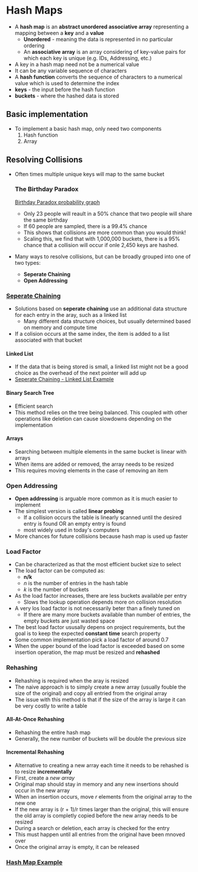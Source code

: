 # Hash Maps

- A __hash map__ is an __abstract unordered associative array__ representing a mapping between a __key__ and a __value__
  - __Unordered__ - meaning the data is represented in no particular ordering
  - An __associative array__ is an array considering of key-value pairs for which each key is unique (e.g. IDs, Addressing, etc.)
- A key in a hash map need not be a numerical value
- It can be any variable sequence of characters
- A __hash function__ converts the sequence of characters to a numerical value which is used to determine the index
- __keys__ - the input before the hash function
- __buckets__ - where the hashed data is stored

## Basic implementation

- To implement a basic hash map, only need two components
    1. Hash function
    2. Array

## Resolving Collisions

- Often times multiple unique keys will map to the same bucket

  ### The Birthday Paradox

  [Birthday Paradox probability graph](Birthday_Paradox.png)

  - Only 23 people will reault in a 50% chance that two people will share the same birthday
  - If 60 people are sampled, there is a 99.4% chance
  - This shows that collisions are more common than you would think!
  - Scaling this, we find that with 1,000,000 buckets, there is a 95% chance that a collision will occur if onle 2,450 keys are hashed.

- Many ways to resolve collisions, but can be broadly grouped into one of two types:
  - __Seperate Chaining__
  - __Open Addressing__

### [Seperate Chaining](seperate_chaining.png)



- Solutions based on __seperate chaining__ use an additional data structure for each entry in the aray, such as a linked list
  - Many different data structure choices, but usually determined based on memory and compute time
- If a colision occurs at the same index, the item is added to a list associated with that bucket

#### Linked List

- If the data that is being stored is small, a linked list might not be a good choice as the overhead of the next pointer will add up
- [Seperate Chaining - Linked List Example](hash_map_ll.c)

#### Binary Search Tree

- Efficient search
- This method relies on the tree being balanced. This coupled with other operations like deletion can cause slowdowns depending on the implementation

#### Arrays

- Searching between multiple elements in the same bucket is linear with arrays
- When items are added or removed, the array needs to be resized
- This requires moving elements in the case of removing an item

### Open Addressing

- __Open addressing__ is arguable more common as it is much easier to implement
- The simplest version is called __linear probing__
  - If a collision occurs the table is linearly scanned until the desired entry is found OR an empty entry is found
  - most widely used in today's computers
- More chances for future collisions because hash map is used up faster

### Load Factor

- Can be characterized as that the most efficient bucket size to select
- The load factor can be computed as: 
  - __n/k__
  - _n_ is the number of entries in the hash table
  - _k_ is the number of buckets
- As the load factor increases, there are less buckets available per entry
  - Slows the lookup operation depends more on collision resolution
- A very los load factor is not necessarily beter than a finely tuned on
  - If there are many more buckets available than number of entries, the empty buckets are just wasted space
- The best load factor ususally depens on project requirements, but the goal is to keep the expected __constant time__ search property
- Some common implementation pick a load factor of around 0.7
- When the upper bound of the load factor is exceeded based on some insertion operation, the map must be resized and __rehashed__

### Rehashing

- Rehashing is required when the aray is resized
- The naive approach is to simply create a new array (usually fouble the size of the original) and copy all entried from the original array
- The issue with this method is that if the size of the array is large it can be very costly to write a table

#### All-At-Once Rehashing

- Rehashing the entire hash map
- Generally, the new number of buckets will be double the previous size

#### Incremental Rehashing

- Alternative to creating a new array each time it needs to be rehashed is to resize __incrementally__
- First, create a _new array_
- Original map should stay in memory and any new insertions should occur in the new array
- When an insertion occurs, move _r_ elements from the original array to the new one
- If the new array is (r + 1)/r times larger than the original, this will ensure the old array is completly copied before the new array needs to be resized
- During a search or deletion, each array is checked for the entry
- This must happen until all entries from the original have been mnoved over
- Once the original array is empty, it can be released

### [Hash Map Example](hash_map_linear.c)